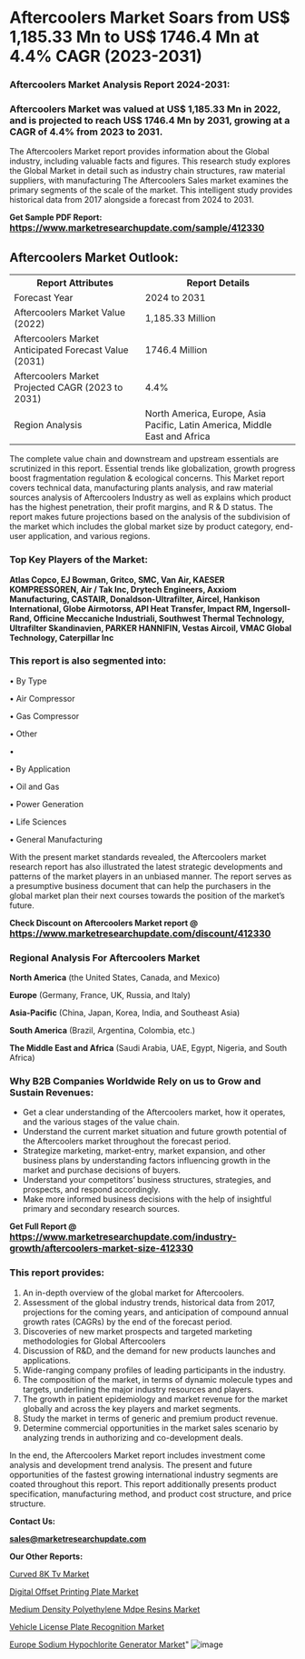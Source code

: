 # Aftercoolers Market Soars from US$ 1,185.33 Mn to US$ 1746.4 Mn at 4.4% CAGR (2023-2031)

<strong><h3>Aftercoolers Market Analysis Report 2024-2031:</h3></strong>

<strong><h3>Aftercoolers Market was valued at US$ 1,185.33 Mn in 2022, and is projected to reach US$ 1746.4 Mn by 2031, growing at a CAGR of 4.4% from 2023 to 2031.</h3></strong>

The Aftercoolers Market report provides information about the Global industry, including valuable facts and figures. This research study explores the Global Market in detail such as industry chain structures, raw material suppliers, with manufacturing The Aftercoolers Sales market examines the primary segments of the scale of the market. This intelligent study provides historical data from 2017 alongside a forecast from 2024 to 2031.

<strong>Get Sample PDF Report: <a href=https://www.marketresearchupdate.com/sample/412330><font size=3 color=#0000ff>https://www.marketresearchupdate.com/sample/412330</font></a></strong>

<html>
<body>

<h2>Aftercoolers Market Outlook:</h2>

<table>
  <tr>
    <th>Report Attributes</th>
    <th>Report Details</th>
  </tr>
  <tr>
    <td>Forecast Year</td>
    <td>2024 to 2031</td>
  </tr>
  <tr>
    <td>Aftercoolers Market Value (2022)</td>
    <td>1,185.33 Million</td>
  </tr>
  <tr>
    <td>Aftercoolers Market Anticipated Forecast Value (2031)</td>
    <td>1746.4 Million</td>
  </tr>
  <tr>
    <td>Aftercoolers Market Projected CAGR (2023 to 2031)</td>
    <td>4.4%</td>
  </tr>
  <tr>
    <td>Region Analysis</td>
    <td>North America, Europe, Asia Pacific, Latin America, Middle East and Africa</td>
  </tr>
</table>

</body>
</html>

The complete value chain and downstream and upstream essentials are scrutinized in this report. Essential trends like globalization, growth progress boost fragmentation regulation &amp; ecological concerns. This Market report covers technical data, manufacturing plants analysis, and raw material sources analysis of Aftercoolers Industry as well as explains which product has the highest penetration, their profit margins, and R & D status. The report makes future projections based on the analysis of the subdivision of the market which includes the global market size by product category, end-user application, and various regions.

<strong><h3>Top Key Players of the Market:</h3></strong>

<strong>Atlas Copco, EJ Bowman, Gritco, SMC, Van Air, KAESER KOMPRESSOREN, Air / Tak Inc, Drytech Engineers, Axxiom Manufacturing, CASTAIR, Donaldson-Ultrafilter, Aircel, Hankison International, Globe Airmotorss, API Heat Transfer, Impact RM, Ingersoll-Rand, Officine Meccaniche Industriali, Southwest Thermal Technology, Ultrafilter Skandinavien, PARKER HANNIFIN, Vestas Aircoil, VMAC Global Technology, Caterpillar Inc</strong>

<strong><h3>This report is also segmented into:</h3></strong>

• By Type

• Air Compressor

• Gas Compressor

• Other

• 

• By Application

• Oil and Gas

• Power Generation

• Life Sciences

• General Manufacturing

With the present market standards revealed, the Aftercoolers market research report has also illustrated the latest strategic developments and patterns of the market players in an unbiased manner. The report serves as a presumptive business document that can help the purchasers in the global market plan their next courses towards the position of the market’s future.

<strong>Check Discount on Aftercoolers Market report @ <a href=https://www.marketresearchupdate.com/discount/412330><font size=3 color=#0000ff>https://www.marketresearchupdate.com/discount/412330</font></a></strong>

<strong><h3>Regional Analysis For Aftercoolers Market</h3></strong>

<strong>North America</strong> (the United States, Canada, and Mexico)

<strong>Europe</strong> (Germany, France, UK, Russia, and Italy)

<strong>Asia-Pacific</strong> (China, Japan, Korea, India, and Southeast Asia)

<strong>South America</strong> (Brazil, Argentina, Colombia, etc.)

<strong>The Middle East and Africa</strong> (Saudi Arabia, UAE, Egypt, Nigeria, and South Africa)

<strong><h3>Why B2B Companies Worldwide Rely on us to Grow and Sustain Revenues:</h3></strong>
<ul>
  <li>Get a clear understanding of the Aftercoolers market, how it operates, and the various stages of the value chain.</li>
  <li>Understand the current market situation and future growth potential of the Aftercoolers market throughout the forecast period.</li>
  <li>Strategize marketing, market-entry, market expansion, and other business plans by understanding factors influencing growth in the market and purchase decisions of buyers.</li>
  <li>Understand your competitors’ business structures, strategies, and prospects, and respond accordingly.</li>
  <li>Make more informed business decisions with the help of insightful primary and secondary research sources.</li>
</ul>

<strong>Get Full Report @ <a href=https://www.marketresearchupdate.com/industry-growth/aftercoolers-market-size-412330><font size=3 color=#0000ff>https://www.marketresearchupdate.com/industry-growth/aftercoolers-market-size-412330</font></a></strong>

<strong><h3>This report provides:</h3></strong>
<ol>
  <li>An in-depth overview of the global market for Aftercoolers.</li>
  <li>Assessment of the global industry trends, historical data from 2017, projections for the coming years, and anticipation of compound annual growth rates (CAGRs) by the end of the forecast period.</li>
  <li>Discoveries of new market prospects and targeted marketing methodologies for Global Aftercoolers</li>
  <li>Discussion of R&amp;D, and the demand for new products launches and applications.</li>
  <li>Wide-ranging company profiles of leading participants in the industry.</li>
  <li>The composition of the market, in terms of dynamic molecule types and targets, underlining the major industry resources and players.</li>
  <li>The growth in patient epidemiology and market revenue for the market globally and across the key players and market segments.</li>
  <li>Study the market in terms of generic and premium product revenue.</li>
  <li>Determine commercial opportunities in the market sales scenario by analyzing trends in authorizing and co-development deals.</li>
</ol>

In the end, the Aftercoolers Market report includes investment come analysis and development trend analysis. The present and future opportunities of the fastest growing international industry segments are coated throughout this report. This report additionally presents product specification, manufacturing method, and product cost structure, and price structure.

<strong>Contact Us:</strong>

<strong>sales@marketresearchupdate.com</strong>

<strong>Our Other Reports:</strong>

<a href=https://www.linkedin.com/pulse/curved-8k-tv-market-size-growth-set-surge-significantly>Curved 8K Tv Market</a>

<a href=https://www.linkedin.com/pulse/digital-offset-printing-plate-market-size-set>Digital Offset Printing Plate Market</a>

<a href=https://www.linkedin.com/pulse/medium-density-polyethylene-mdpe-resins-market-1f>Medium Density Polyethylene Mdpe Resins Market</a>

<a href=https://www.linkedin.com/pulse/vehicle-license-plate-recognition-market-1f>Vehicle License Plate Recognition Market</a>

<a href=https://www.linkedin.com/pulse/europe-sodium-hypochlorite-generator-market-2023-1f>Europe Sodium Hypochlorite Generator Market</a>"
![image](https://github.com/Ankan-2/Market-Research-News/assets/158291571/20642c97-dae0-4e63-b7db-1c5b6fdf4734)
